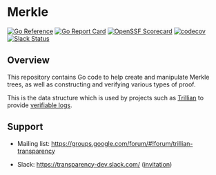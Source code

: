 # Merkle

[![Go Reference](https://pkg.go.dev/badge/github.com/transparency-dev/merkle.svg)](https://pkg.go.dev/github.com/transparency-dev/merkle)
[![Go Report Card](https://goreportcard.com/badge/github.com/transparency-dev/merkle)](https://goreportcard.com/report/github.com/transparency-dev/merkle)
[![OpenSSF Scorecard](https://api.securityscorecards.dev/projects/github.com/transparency-dev/merkle/badge)](https://securityscorecards.dev/viewer/?uri=github.com/transparency-dev/merkle)
[![codecov](https://codecov.io/gh/transparency-dev/merkle/branch/main/graph/badge.svg?token=BBCRAMOBY2)](https://codecov.io/gh/transparency-dev/merkle)
[![Slack Status](https://img.shields.io/badge/Slack-Chat-blue.svg)](https://transparency-dev.slack.com/)

## Overview

This repository contains Go code to help create and manipulate Merkle trees, as
well as constructing and verifying various types of proof.

This is the data structure which is used by projects such as
[Trillian](https://github.com/google/trillian) to provide
[verifiable logs](https://transparency.dev/verifiable-data-structures/#verifiable-log).


## Support
* Mailing list: https://groups.google.com/forum/#!forum/trillian-transparency
- Slack: https://transparency-dev.slack.com/ ([invitation](https://join.slack.com/t/transparency-dev/shared_invite/zt-27pkqo21d-okUFhur7YZ0rFoJVIOPznQ))



